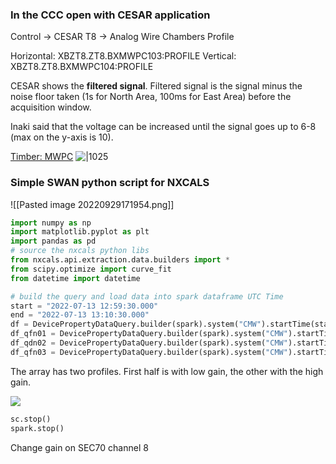 
### In the CCC open with CESAR application

Control -> CESAR T8 -> Analog Wire Chambers Profile

Horizontal: XBZT8.ZT8.BXMWPC103:PROFILE
Vertical: XBZT8.ZT8.BXMWPC104:PROFILE

CESAR shows the **filtered signal**. Filtered signal is the signal minus the noise floor taken (1s for North Area, 100ms for East Area) before the acquisition window.

Inaki said that the voltage can be increased until the signal goes up to 6-8 (max on the y-axis is 10).

[Timber: MWPC](https://timber.cern.ch/query?tab=Variables)
![|1025](https://codimd.web.cern.ch/uploads/upload_d4a65fbcd544f8f4eec3269fcfcda36f.png)

### Simple SWAN python script for NXCALS
![[Pasted image 20220929171954.png]]

``` python
import numpy as np
import matplotlib.pyplot as plt
import pandas as pd
# source the nxcals python libs
from nxcals.api.extraction.data.builders import *
from scipy.optimize import curve_fit
from datetime import datetime

# build the query and load data into spark dataframe UTC Time
start = "2022-07-13 12:59:30.000"
end = "2022-07-13 13:10:30.000"
df = DevicePropertyDataQuery.builder(spark).system("CMW").startTime(start).endTime(end).entity().parameter("BXMWPC_2080/Acquisition").build().toPandas()
df_qfn01 = DevicePropertyDataQuery.builder(spark).system("CMW").startTime(start).endTime(end).entity().parameter("RPAEK.251.F61.RQNCL007/MEAS.PULSE").build().toPandas()
df_qdn02 = DevicePropertyDataQuery.builder(spark).system("CMW").startTime(start).endTime(end).entity().parameter("RPAEK.251.F61.RQNEL014/MEAS.PULSE").build().toPandas()
df_qfn03 = DevicePropertyDataQuery.builder(spark).system("CMW").startTime(start).endTime(end).entity().parameter("RPAEK.251.F61.RQNEF021/MEAS.PULSE").build().toPandas()
```

The array has two profiles. First half is with low gain, the other with the high gain.

![](https://codimd.web.cern.ch/uploads/upload_da0cb498e0777a4344ae45977a305f35.png)

``` python
sc.stop()
spark.stop()
```


Change gain on SEC70 channel 8